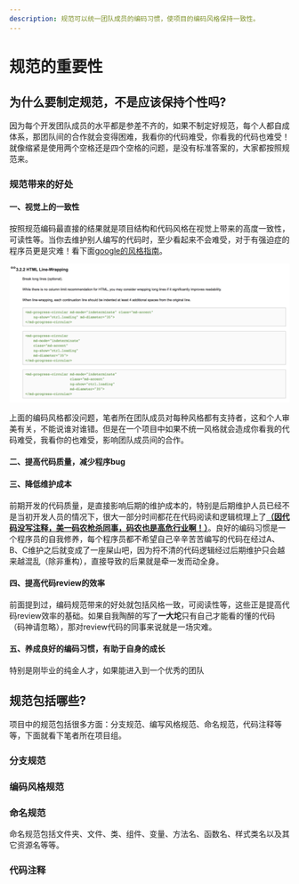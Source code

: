 ```yaml
---
description: 规范可以统一团队成员的编码习惯，使项目的编码风格保持一致性。
---
```


# 规范的重要性

## 为什么要制定规范，不是应该保持个性吗?

因为每个开发团队成员的水平都是参差不齐的，如果不制定好规范，每个人都自成体系，那团队间的合作就会变得困难，我看你的代码难受，你看我的代码也难受！就像缩紧是使用两个空格还是四个空格的问题，是没有标准答案的，大家都按照规范来。

### 规范带来的好处

#### 一、视觉上的一致性

按照规范编码最直接的结果就是项目结构和代码风格在视觉上带来的高度一致性，可读性等。当你去维护别人编写的代码时，至少看起来不会难受，对于有强迫症的程序员更是灾难！看下面[google的风格指南](https://google.github.io/styleguide/htmlcssguide.html#HTML_Line-Wrapping)。

![styleguide](.gitbook/assets/image%20%288%29.png)

上面的编码风格都没问题，笔者所在团队成员对每种风格都有支持者，这和个人审美有关，不能说谁对谁错。但是在一个项目中如果不统一风格就会造成你看我的代码难受，我看你的也难受，影响团队成员间的合作。

#### 二、提高代码质量，减少程序bug



#### 三、降低维护成本

前期开发的代码质量，是直接影响后期的维护成本的，特别是后期维护人员已经不是当初开发人员的情况下，很大一部分时间都花在代码阅读和逻辑梳理上了[**（因代码没写注释，美一码农枪杀同事，码农也是高危行业啊！）**](https://zhuanlan.zhihu.com/p/45319957)。良好的编码习惯是一个程序员的自我修养，每个程序员都不希望自己辛辛苦苦编写的代码在经过A、B、C维护之后就变成了一座屎山吧，因为捋不清的代码逻辑经过后期维护只会越来越混乱（除非重构），直接导致的后果就是牵一发而动全身。

#### 四、提高代码review的效率

前面提到过，编码规范带来的好处就包括风格一致，可阅读性等，这些正是提高代码review效率的基础。如果自我陶醉的写了**一大坨**只有自己才能看的懂的代码（码神请忽略），那对review代码的同事来说就是一场灾难。

#### 五、养成良好的编码习惯，有助于自身的成长

特别是刚毕业的纯金人才，如果能进入到一个优秀的团队



## 规范包括哪些?

项目中的规范包括很多方面：分支规范、编写风格规范、命名规范，代码注释等等，下面就看下笔者所在项目组。

### 分支规范

### 编码风格规范

### 命名规范

命名规范包括文件夹、文件、类、组件、变量、方法名、函数名、样式类名以及其它资源名等等。

### 代码注释





